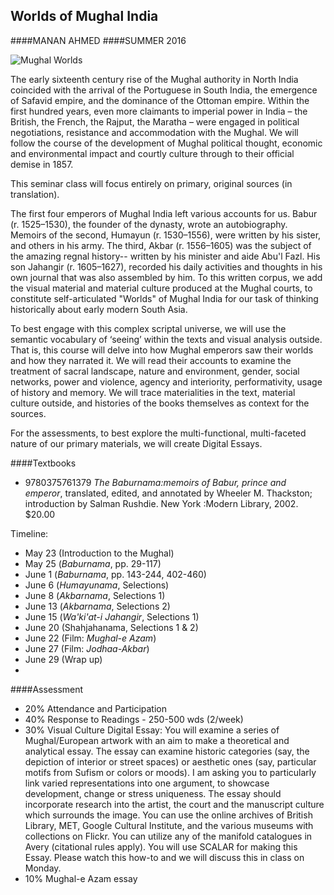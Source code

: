 ## Worlds of Mughal India 
####MANAN AHMED
####SUMMER 2016

 ![Mughal Worlds](https://github.com/mananahmed/syllabi/blob/master/images/mw.png "poster")


The early sixteenth century rise of the Mughal authority in North India coincided with the arrival of the Portuguese in South India, the emergence of Safavid empire, and the dominance of the Ottoman empire. Within the first hundred years, even more claimants to imperial power in India – the British, the French, the Rajput, the Maratha – were engaged in political negotiations, resistance and accommodation with the Mughal. We will follow the course of the development of Mughal political thought, economic and environmental impact and courtly culture through to their official demise in 1857.

This seminar class will focus entirely on primary, original sources (in translation). 

The first four emperors of Mughal India left various accounts for us. Babur (r. 1525–1530), the founder of the dynasty, wrote an autobiography. Memoirs of the second, Humayun (r. 1530–1556), were written by his sister, and others in his army. The third, Akbar (r. 1556–1605) was the subject of the amazing regnal history-- written by his minister and aide Abu'l Fazl. His son Jahangir (r. 1605–1627), recorded his daily activities and thoughts in his own journal that was also assembled by him. To this written corpus, we add the visual material and material culture produced at the Mughal courts, to constitute self-articulated "Worlds" of Mughal India for our task of thinking historically about early modern South Asia.

To best engage with this complex scriptal universe, we will use the semantic vocabulary of ‘seeing’ within the texts and visual analysis outside. That is, this course will delve into how Mughal emperors saw their worlds and how they narrated it.  We will read their accounts to examine the treatment of sacral landscape, nature and environment, gender, social networks, power and violence, agency and interiority, performativity, usage of history and memory. We will trace materialities in the text, material culture outside, and histories of the books themselves as context for the sources.

For the assessments, to best explore the multi-functional, multi-faceted nature of our primary materials, we will create Digital Essays. 

####Textbooks

* 9780375761379	*The Baburnama:memoirs of Babur, prince and emperor*,	translated, edited, and annotated by Wheeler M. Thackston; introduction by Salman Rushdie. New York :Modern Library,	2002.	$20.00

Timeline:

* May 23 (Introduction to the Mughal)
* May 25 (*Baburnama*, pp. 29-117)
* June 1 (*Baburnama*, pp. 143-244, 402-460)
* June 6 (*Humayunama*, Selections)
* June 8 (*Akbarnama*, Selections 1)
* June 13 (*Akbarnama*, Selections 2)
* June 15 (*Wa'ki'at-i Jahangir*, Selections 1)
* June 20 (Shahjahanama, Selections 1 & 2)
* June 22 (Film: *Mughal-e Azam*)
* June 27 (Film: *Jodhaa-Akbar*)
* June 29 (Wrap up)
* 
####Assessment

* 20% Attendance and Participation
* 40% Response to Readings - 250-500 wds (2/week)
* 30% Visual Culture Digital Essay: You will examine a series of Mughal/European artwork with an aim to make a theoretical and analytical essay. The essay can examine historic categories (say, the depiction of interior or street spaces) or aesthetic ones (say, particular motifs from Sufism or colors or moods). I am asking you to particularly link varied representations into one argument, to showcase development, change or stress uniqueness. The essay should incorporate research into the artist, the court and the manuscript culture which surrounds the image. You can use the online archives of British Library, MET, Google Cultural Institute, and the various museums with collections on Flickr. You can utilize any of the manifold catalogues in Avery (citational rules apply). You will use SCALAR for making this Essay. Please watch this how-to and we will discuss this in class on Monday.
* 10% Mughal-e Azam essay

